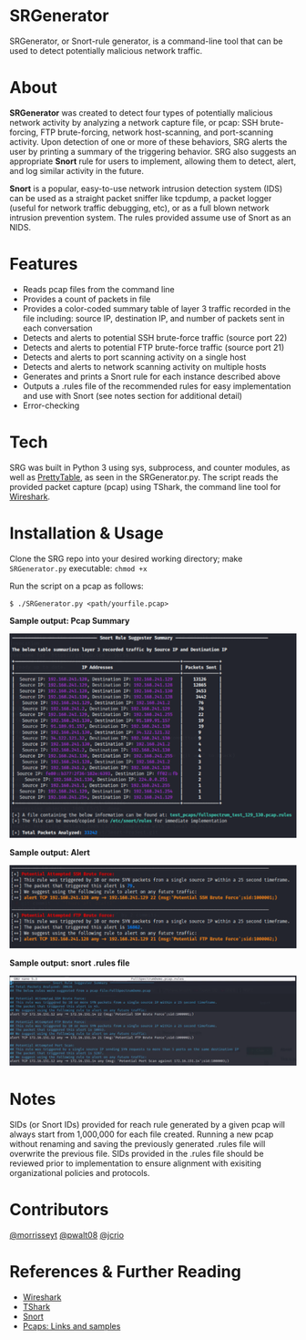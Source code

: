 # SRGenerator

SRGenerator, or Snort-rule generator, is a command-line tool that can be used to detect potentially malicious network traffic. 

# About

**SRGenerator** was created to detect four types of potentially malicious network activity by analyzing a network capture file, or pcap: SSH brute-forcing, FTP brute-forcing, network host-scanning, and port-scanning activity. Upon detection of one or more of these behaviors, SRG alerts the user by printing a summary of the triggering behavior. SRG also suggests an appropriate **Snort** rule for users to implement, allowing them to detect, alert, and log similar activity in the future.

**Snort** is a popular, easy-to-use network intrusion detection system (IDS) can be used as a straight packet sniffer like tcpdump, a packet logger (useful for network traffic debugging, etc), or as a full blown network intrusion prevention system. The rules provided assume use of Snort as an NIDS.

# Features

* Reads pcap files from the command line
* Provides a count of packets in file
* Provides a color-coded summary table of layer 3 traffic recorded in the file including: source IP, destination IP, and number of packets sent in each conversation
* Detects and alerts to potential SSH brute-force traffic (source port 22)
* Detects and alerts to potential FTP brute-force traffic (source port 21)
* Detects and alerts to port scanning activity on a single host 
* Detects and alerts to network scanning activity on multiple hosts
* Generates and prints a Snort rule for each instance described above
* Outputs a .rules file of the recommended rules for easy implementation and use with Snort (see notes section for additional detail)
* Error-checking

# Tech

SRG was built in Python 3 using sys, subprocess, and counter modules, as well as [PrettyTable](https://pypi.org/project/prettytable/), as seen in the SRGenerator.py. The script reads the provided packet capture (pcap) using TShark, the command line tool for [Wireshark](https://www.wireshark.org/download.html).

# Installation & Usage

Clone the SRG repo into your desired working directory; make `SRGenerator.py` executable: `chmod +x`

Run the script on a pcap as follows:

```
$ ./SRGenerator.py <path/yourfile.pcap>
```

**Sample output: Pcap Summary**

![Screenshot1](https://github.com/morrisseyt/SRG--Snort-Rule-Generator/blob/main/images/snortsuggester_output_table.png)

**Sample output: Alert**

![Screenshot2](https://github.com/morrisseyt/SRG--Snort-Rule-Generator/blob/main/images/snortsuggester_output_alert.png)

**Sample output: snort .rules file**

![Screenshot3](https://github.com/morrisseyt/SRG--Snort-Rule-Generator/blob/main/images/Sample.rules.png)

# Notes

SIDs (or Snort IDs) provided for reach rule generated by a given pcap will always start from 1,000,000 for each file created. Running a new pcap without renaming and saving the previously generated .rules file will overwrite the previous file. SIDs provided in the .rules file should be reviewed prior to implementation to ensure alignment with exisiting organizational policies and protocols.

# Contributors

[@morrisseyt](https://github.com/morrisseyt)
[@pwalt08](https://github.com/pwalt08)
[@jcrio](https://github.com/jcrio)

# References & Further Reading

* [Wireshark](https://www.wireshark.org/download.html)
* [TShark](https://www.wireshark.org/docs/man-pages/tshark.html)
* [Snort](https://www.snort.org/)
* [Pcaps: Links and samples](https://gitlab.com/wireshark/wireshark/-/wikis/SampleCaptures)





